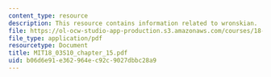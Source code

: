 ```yaml
---
content_type: resource
description: This resource contains information related to wronskian.
file: https://ol-ocw-studio-app-production.s3.amazonaws.com/courses/18-03-differential-equations-spring-2010/b06d6e91e362964ec92c9027dbbc28a9_MIT18_03S10_chapter_15.pdf
file_type: application/pdf
resourcetype: Document
title: MIT18_03S10_chapter_15.pdf
uid: b06d6e91-e362-964e-c92c-9027dbbc28a9
---
```

